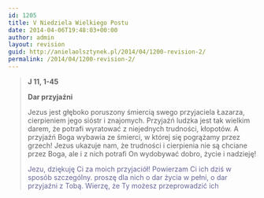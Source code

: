 ```yaml
---
id: 1205
title: V Niedziela Wielkiego Postu
date: 2014-04-06T19:48:03+00:00
author: admin
layout: revision
guid: http://anielaolsztynek.pl/2014/04/1200-revision-2/
permalink: /2014/04/1200-revision-2/
---
```

> **J 11, 1-45**
> 
> **Dar przyjaźni**
> 
> Jezus jest głęboko poruszony śmiercią swego przyjaciela Łazarza, cierpieniem jego sióstr i znajomych. Przyjaźń ludzka jest tak wielkim darem, że potrafi wyratować z niejednych trudności, kłopotów. A przyjaźń Boga wybawia ze śmierci, w której się pogrążamy przez grzech! Jezus ukazuje nam, że trudności i cierpienia nie są chciane przez Boga, ale i z nich potrafi On wydobywać dobro, życie i nadzieję!
> 
> <span style="color: #666699;">Jezu, dziękuję Ci za moich przyjaciół! Powierzam Ci ich dziś w sposób szczególny. proszę dla nich o dar życia w pełni, o dar przyjaźni z Tobą. Wierzę, że Ty możesz przeprowadzić ich </span>
